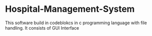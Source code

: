 # Hospital-Management-System
This software build in codeblokcs in c programming language with file handling. It consists of GUI Interface
